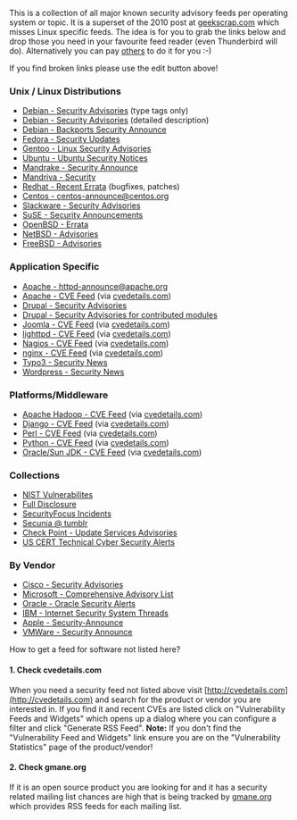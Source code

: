 <?add topic='Package Vulnerabilities'?>

This is a collection of all major known security advisory feeds per
operating system or topic. It is a superset of the 2010 post at
[geekscrap.com](http://geekscrap.com/2010/02/top-25-vulnerability-rss-feeds/)
which misses Linux specific feeds. The idea is for you to grab the links
below and drop those you need in your favourite feed reader (even
Thunderbird will do). Alternatively you can pay
[others](http://www.linuxsecurity.com/component/option,com_rss_feeds/)
to do it for you :-)

If you find broken links please use the edit button above!

### Unix / Linux Distributions

-   [Debian - Security Advisories](http://www.debian.org/security/dsa) (type tags only)
-   [Debian - Security Advisories](http://www.debian.org/security/dsa-long) (detailed description)
-   [Debian - Backports Security Announce](http://rss.gmane.org/messages/excerpts/gmane.linux.debian.backports.security.announce)
-   [Fedora - Security Updates](https://admin.fedoraproject.org/updates/rss/rss2.0?type=security)
-   [Gentoo - Linux Security Advisories](http://www.gentoo.org/rdf/en/glsa-index.rdf)
-   [Ubuntu - Ubuntu Security Notices](http://www.ubuntu.com/usn/atom.xml)
-   [Mandrake - Security Announce](http://rss.gmane.org/messages/excerpts/gmane.linux.mandrake.security.announce)
-   [Mandriva - Security](http://www.mandriva.com/rss/feed/security)
-   [Redhat - Recent Errata](https://rhn.redhat.com/rpc/recent-errata.pxt) (bugfixes, patches)
-   [Centos - centos-announce@centos.org](http://rss.gmane.org/messages/complete/gmane.linux.centos.announce)
-   [Slackware - Security Advisories](http://dev.slackware.it/rss/slackware-security.xml)
-   [SuSE - Security Announcements](http://www.novell.com/linux/security/suse_security.xml)
-   [OpenBSD - Errata](http://www.undeadly.org/cgi?action=errata)
-   [NetBSD - Advisories](http://www.netbsd.org/support/security/rss-advisories.xml)
-   [FreeBSD - Advisories](http://www.freebsd.org/security/rss.xml)

### Application Specific

-   [Apache - httpd-announce@apache.org](http://mail-archives.apache.org/mod_mbox/httpd-announce/?format=atom)
-   [Apache - CVE Feed](http://www.cvedetails.com/vulnerability-feed.php?vendor_id=45&product_id=66&version_id=0&orderby=3&cvssscoremin=0) (via [cvedetails.com](http://cvedetails.com))
-   [Drupal - Security Advisories](http://drupal.org/security/rss.xml)
-   [Drupal - Security Advisories for contributed modules](http://drupal.org/security/contrib/rss.xml)
-   [Joomla - CVE Feed](http://www.cvedetails.com/vulnerability-feed.php?vendor_id=3496&product_id=0&version_id=0&orderby=3&cvssscoremin=0)  (via [cvedetails.com](http://cvedetails.com))
-   [lighttpd - CVE Feed](http://www.cvedetails.com/vulnerability-feed.php?vendor_id=2713&product_id=0&version_id=0&orderby=3&cvssscoremin=0) (via [cvedetails.com](http://cvedetails.com))
-   [Nagios - CVE Feed](http://www.cvedetails.com/vulnerability-feed.php?vendor_id=1424&product_id=2468&version_id=0&orderby=3&cvssscoremin=0) (via [cvedetails.com](http://cvedetails.com))
-   [nginx - CVE Feed](http://www.cvedetails.com/vulnerability-feed.php?vendor_id=10048&product_id=0&version_id=0&orderby=3&cvssscoremin=0) (via [cvedetails.com](http://cvedetails.com))
-   [Typo3 - Security News](https://typo3.org/xml-feeds/select_category/9/rss.xml)
-   [Wordpress - Security News](http://wordpress.org/news/category/security/feed/)

### Platforms/Middleware

-   [Apache Hadoop - CVE Feed](http://www.cvedetails.com/vulnerability-feed.php?vendor_id=45&product_id=22215&version_id=0&orderby=3&cvssscoremin=0) (via [cvedetails.com](http://cvedetails.com))
-   [Django - CVE Feed](http://www.cvedetails.com/vulnerability-feed.php?vendor_id=10199&product_id=18211&version_id=0&orderby=3&cvssscoremin=0) (via [cvedetails.com](http://cvedetails.com))
-   [Perl - CVE Feed](http://www.cvedetails.com/vulnerability-feed.php?vendor_id=1885&product_id=0&version_id=0&orderby=3&cvssscoremin=0) (via [cvedetails.com](http://cvedetails.com))
-   [Python - CVE Feed](http://www.cvedetails.com/vulnerability-feed.php?vendor_id=10210&product_id=0&version_id=0&orderby=3&cvssscoremin=0) (via [cvedetails.com](http://cvedetails.com))
-   [Oracle/Sun JDK - CVE Feed](http://www.cvedetails.com/vulnerability-feed.php?vendor_id=5&product_id=1083&version_id=0&orderby=3&cvssscoremin=0) (via [cvedetails.com](http://cvedetails.com))

### Collections

-   [NIST Vulnerabilites](http://nvd.nist.gov/download/nvd-rss.xml)
-   [Full Disclosure](http://seclists.org/rss/fulldisclosure.rss)
-   [SecurityFocus Incidents](http://www.securityfocus.com/rss/vulnerabilities.xml)
-   [Secunia @ tumblr](http://secunia.tumblr.com/rss)
-   [Check Point - Update Services Advisories](http://www.checkpoint.com/defense/advisories/public/smartdefense_atomz.xml)
-   [US CERT Technical Cyber Security Alerts](http://www.us-cert.gov/channels/techalerts.atom)

### By Vendor

-   [Cisco - Security Advisories](http://www.cisco.com/warp/public/146/news_cisco/data/syndication/rss2/SecurityAdvisories_20.xml)
-   [Microsoft - Comprehensive Advisory List](http://technet.microsoft.com/en-us/security/rss/comprehensive/)
-   [Oracle - Oracle Security Alerts](http://www.oracle.com/ocom/groups/public/@otn/documents/webcontent/rss-otn-sec.xml)
-   [IBM - Internet Security System Threads](http://www.iss.net/rss.php)
-   [Apple - Security-Announce](http://rss.lists.apple.com/security-announce.rss)
-   [VMWare - Security Announce](http://rss.gmane.org/topics/complete/gmane.comp.emulators.vmware.security.announce)

How to get a feed for software not listed here?

#### 1. Check cvedetails.com

When you need a security feed not listed above visit
[http://cvedetails.com](http://cvedetails.com) and search for the
product or vendor you are interested in. If you find it and recent CVEs
are listed click on "Vulnerability Feeds and Widgets" which opens up a
dialog where you can configure a filter and click "Generate RSS Feed".
**Note:** If you don't find the "Vulnerability Feed and Widgets" link
ensure you are on the "Vulnerability Statistics" page of the
product/vendor!

#### 2. Check gmane.org

If it is an open source product you are looking for and it has a
security related mailing list chances are high that is being tracked by
[gmane.org](http://gmane.org) which provides RSS feeds for each mailing
list.
